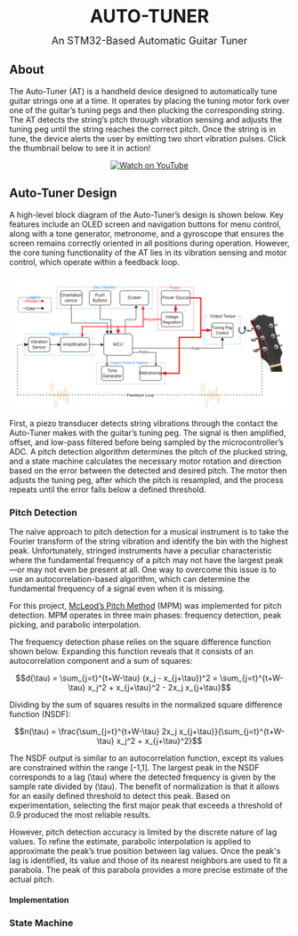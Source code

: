 <p align="center">
  <strong><font size="+3">AUTO-TUNER</font></strong>
</p>
<p align="center">
  <font size="+1">An STM32-Based Automatic Guitar Tuner</font>
</p>



## About
The Auto-Tuner (AT) is a handheld device designed to automatically tune guitar strings one at a time. It operates by placing the tuning motor fork over one of the guitar’s tuning pegs and then plucking the corresponding string. The AT detects the string’s pitch through vibration sensing and adjusts the tuning peg until the string reaches the correct pitch.  Once the string is in tune, the device alerts the user by emitting two short vibration pulses. Click the thumbnail below to see it in action!

<p align="center">
  <a href="https://www.youtube.com/watch?v=4Ss6xfbAHeE">
    <img src="https://img.youtube.com/vi/4Ss6xfbAHeE/0.jpg" alt="Watch on YouTube">
  </a>
</p>


## Auto-Tuner Design
A high-level block diagram of the Auto-Tuner’s design is shown below. Key features include an OLED screen and navigation buttons for menu control, along with a tone generator, metronome, and a gyroscope that ensures the screen remains correctly oriented in all positions during operation. However, the core tuning functionality of the AT lies in its vibration sensing and motor control, which operate within a feedback loop.

![Block Design](assets/block_design.png)

First, a piezo transducer detects string vibrations through the contact the Auto-Tuner makes with the guitar’s tuning peg. The signal is then amplified, offset, and low-pass filtered before being sampled by the microcontroller’s ADC. A pitch detection algorithm determines the pitch of the plucked string, and a state machine calculates the necessary motor rotation and direction based on the error between the detected and desired pitch. The motor then adjusts the tuning peg, after which the pitch is resampled, and the process repeats until the error falls below a defined threshold.


### Pitch Detection
The naïve approach to pitch detection for a musical instrument is to take the Fourier transform of the string vibration and identify the bin with the highest peak. Unfortunately, stringed instruments have a peculiar characteristic where the fundamental frequency of a pitch may not have the largest peak—or may not even be present at all. One way to overcome this issue is to use an autocorrelation-based algorithm, which can determine the fundamental frequency of a signal even when it is missing. 

For this project, [McLeod’s Pitch Method](https://www.cs.otago.ac.nz/graphics/Geoff/tartini/papers/A_Smarter_Way_to_Find_Pitch.pdf) (MPM) was implemented for pitch detection. MPM operates in three main phases: frequency detection, peak picking, and parabolic interpolation.

The frequency detection phase relies on the square difference function shown below. Expanding this function reveals that it consists of an autocorrelation component and a sum of squares:

```math
d(\tau) = \sum_{j=t}^{t+W-\tau} (x_j - x_{j+\tau})^2 = \sum_{j=t}^{t+W-\tau} x_j^2 + x_{j+\tau}^2 - 2x_j x_{j+\tau}
```

Dividing by the sum of squares results in the normalized square difference function (NSDF):
```math
n(\tau) = \frac{\sum_{j=t}^{t+W-\tau} 2x_j x_{j+\tau}}{\sum_{j=t}^{t+W-\tau} x_j^2 + x_{j+\tau}^2}
```

The NSDF output is similar to an autocorrelation function, except its values are constrained within the range [-1,1]. The largest peak in the NSDF corresponds to a lag \(\tau\) where the detected frequency is given by the sample rate divided by \(\tau\). The benefit of normalization is that it allows for an easily defined threshold to detect this peak. Based on experimentation, selecting the first major peak that exceeds a threshold of 0.9 produced the most reliable results.

However, pitch detection accuracy is limited by the discrete nature of lag values. To refine the estimate, parabolic interpolation is applied to approximate the peak’s true position between lag values. Once the peak's lag is identified, its value and those of its nearest neighbors are used to fit a parabola. The peak of this parabola provides a more precise estimate of the actual pitch.

#### Implementation

### State Machine